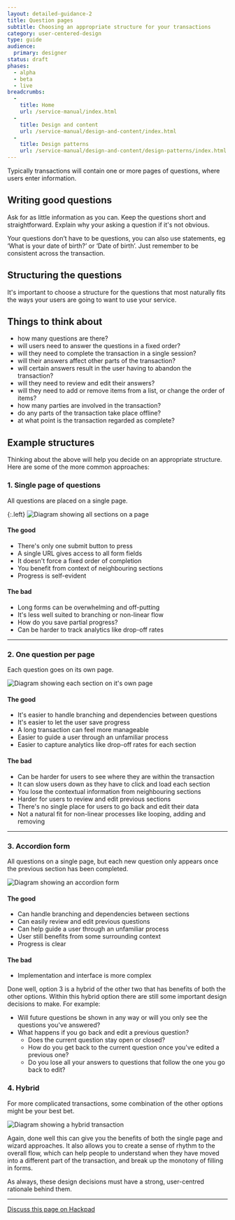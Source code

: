 ```yaml
---
layout: detailed-guidance-2
title: Question pages
subtitle: Choosing an appropriate structure for your transactions
category: user-centered-design
type: guide
audience:
  primary: designer
status: draft
phases:
  - alpha
  - beta
  - live
breadcrumbs:
  -
    title: Home
    url: /service-manual/index.html
  -
    title: Design and content
    url: /service-manual/design-and-content/index.html
  -
    title: Design patterns
    url: /service-manual/design-and-content/design-patterns/index.html
---
```


Typically transactions will contain one or more pages of questions, where users enter information.


## Writing good questions

Ask for as little information as you can.
Keep the questions short and straightforward. 
Explain why your asking a question if it's not obvious.

Your questions don’t have to be questions, you can also use statements, eg ‘What is your date of birth?’ or ‘Date of birth’.
Just remember to be consistent across the transaction.


## Structuring the questions

It's important to choose a structure for the questions that most naturally fits the ways your users are going to want to use your service.

## Things to think about

* how many questions are there?
* will users need to answer the questions in a fixed order?
* will they need to complete the transaction in a single session?
* will their answers affect other parts of the transaction?
* will certain answers result in the user having to abandon the transaction?
* will they need to review and edit their answers?
* will they need to add or remove items from a list, or change the order of items?
* how many parties are involved in the transaction?
* do any parts of the transaction take place offline?
* at what point is the transaction regarded as complete?


## Example structures

Thinking about the above will help you decide on an appropriate structure.
Here are some of the more common approaches:

### 1. Single page of questions

All questions are placed on a single page.

{:.left}
![Diagram showing all sections on a page](/service-manual/assets/images/designing-transactions/one-page.png)

#### The good

* There's only one submit button to press
* A single URL gives access to all form fields
* It doesn't force a fixed order of completion
* You benefit from context of neighbouring sections
* Progress is self-evident

#### The bad

* Long forms can be overwhelming and off-putting
* It's less well suited to branching or non-linear flow
* How do you save partial progress?
* Can be harder to track analytics like drop-off rates

---

### 2. One question per page

Each question goes on its own page.

![Diagram showing each section on it's own page](/service-manual/assets/images/designing-transactions/wizard.png)

#### The good

* It's easier to handle branching and dependencies between questions
* It's easier to let the user save progress
* A long transaction can feel more manageable
* Easier to guide a user through an unfamiliar process
* Easier to capture analytics like drop-off rates for each section

#### The bad

* Can be harder for users to see where they are within the transaction
* It can slow users down as they have to click and load each section
* You lose the contextual information from neighbouring sections
* Harder for users to review and edit previous sections
* There's no single place for users to go back and edit their data
* Not a natural fit for non-linear processes like looping, adding and removing

---

### 3. Accordion form

All questions on a single page, but each new question only appears once the previous section has been completed.

![Diagram showing an accordion form](/service-manual/assets/images/designing-transactions/accordion-3.png)

#### The good

* Can handle branching and dependencies between sections
* Can easily review and edit previous questions
* Can help guide a user through an unfamiliar process
* User still benefits from some surrounding context
* Progress is clear

#### The bad

* Implementation and interface is more complex

Done well, option 3 is a hybrid of the other two that has benefits of both the other options.
Within this hybrid option there are still some important design decisions to make. For example:

* Will future questions be shown in any way or will you only see the questions you've answered?
* What happens if you go back and edit a previous question?
    * Does the current question stay open or closed?
    * How do you get back to the current question once you've edited a previous one?
    * Do you lose all your answers to questions that follow the one you go back to edit?

### 4. Hybrid

For more complicated transactions, some combination of the other options might be your best bet.

![Diagram showing a hybrid transaction](/service-manual/assets/images/designing-transactions/hybrid.png)

Again, done well this can give you the benefits of both the single page and wizard approaches. It also allows you to create a sense of rhythm to the overall flow, which can help people to understand when they have moved into a different part of the transaction, and break up the monotony of filling in forms.

As always, these design decisions must have a strong, user-centred rationale behind them.

---

[Discuss this page on Hackpad](https://designpatterns.hackpad.com/Question-pages-ZztvLlQ7VDV)
